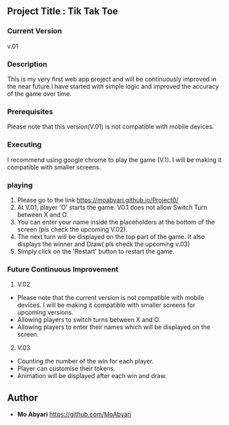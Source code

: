 ## Project Title : Tik Tak Toe 


### Current Version

v.01


### Description

This is my very first web app project and will be continuously improved in the near future.I have started with simple logic and improved the accuracy of the game over time.


### Prerequisites

Please note that this version(V.01) is not compatible with mobile devices.


### Executing

I recommend using google chrome to play the game (V.1). I will be making it compatible with smaller screens.


### playing

1. Please go to the link https://moabyari.github.io/Project0/
2. At V.01, player 'O' starts the game. V0.1 does not allow Switch Turn between X and O.
3. You can enter your name inside the placeholders at the bottom of the screen (pls check the upcoming V.02).
4. The next turn will be displayed on the top part of the game. It also displays the winner and Draw( pls check the upcoming v.03)
5. Simply click on the 'Restart' button to restart the game. 


### Future Continuous Improvement

1. V.02

* Please note that the current version is not compatible with mobile devices. I will be making it compatible with smaller screens for upcoming versions.
* Allowing players to switch turns between X and O.
* Allowing players to enter their names which will be displayed on the screen.

2. V.03

* Counting the number of the win for each player.
* Player can customise their tokens.
* Animation will be displayed after each win and draw.


## Author

* **Mo Abyari** https://github.com/MoAbyari

